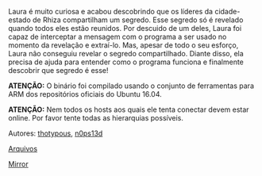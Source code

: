 Laura é muito curiosa e acabou descobrindo que os líderes da cidade-estado de Rhiza compartilham um segredo. Esse segredo só é revelado quando todos eles estão reunidos. Por descuido de um deles, Laura foi capaz de interceptar a mensagem com o programa a ser usado no momento da revelação e extraí-lo. Mas, apesar de todo o seu esforço, Laura não conseguiu revelar o segredo compartilhado. Diante disso, ela precisa de ajuda para entender como o programa funciona e finalmente descobrir que segredo é esse!

**ATENÇÃO:** O binário foi compilado usando o conjunto de ferramentas para ARM dos repositórios oficiais do Ubuntu 16.04.

**ATENÇÃO:** Nem todos os hosts aos quais ele tenta conectar devem estar online. Por favor tente todas as hierarquias possíveis.

Autores: [thotypous](https://github.com/thotypous), [n0ps13d](https://github.com/saullocarvalho)

[Arquivos](https://static.pwn2win.party/highest_power_2eb2514185a9e040b2a3004f0edfa8550aaf2fe3de0976cd4600f79ba7499d50.tar.gz)

[Mirror](https://drive.google.com/file/d/1DV71Uru9qy4bG1SgI7Aa3OTsP8wR8-jK/view?usp=drivesdk)

